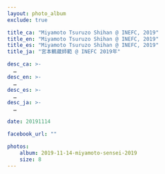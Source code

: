 ```yaml
---
layout: photo_album
exclude: true

title_ca: "Miyamoto Tsuruzo Shihan @ INEFC, 2019"
title_en: "Miyamoto Tsuruzo Shihan @ INEFC, 2019"
title_es: "Miyamoto Tsuruzo Shihan @ INEFC, 2019"
title_ja: "宮本鶴蔵師範 @ INEFC 2019年"

desc_ca: >-
  …
desc_en: >-
  …
desc_es: >-
  …
desc_ja: >-
  …

date: 20191114

facebook_url: ""

photos:
    album: 2019-11-14-miyamoto-sensei-2019
    size: 8
---
```

